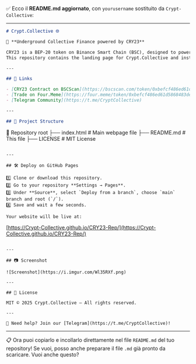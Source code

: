 

✅ Ecco il **README.md aggiornato**, con `yourusername` sostituito da `Crypt-Collective`:

---

```markdown
# Crypt.Collective 🌐

🚀 **Underground Collective Finance powered by CRY23**

CRY23 is a BEP-20 token on Binance Smart Chain (BSC), designed to power a decentralized and independent community.  
This repository contains the landing page for Crypt.Collective and instructions to deploy it on GitHub Pages.

---

## 🔗 Links

- [CRY23 Contract on BSCScan](https://bscscan.com/token/0xbefcf486ed61d5868483de6fef8b19156b3a4444)
- [Trade on Four.Meme](https://four.meme/token/0xbefcf486ed61d5868483de6fef8b19156b3a4444)
- [Telegram Community](https://t.me/CryptCollective)

---

## 📄 Project Structure

```

📂 Repository root
├── index.html       # Main webpage file
├── README.md        # This file
├── LICENSE          # MIT License

```

---

## 🛠️ Deploy on GitHub Pages

1️⃣ Clone or download this repository.  
2️⃣ Go to your repository **Settings → Pages**.  
3️⃣ Under **Source**, select `Deploy from a branch`, choose `main` branch and root (`/`).  
4️⃣ Save and wait a few seconds.

Your website will be live at:
```

[https://Crypt-Collective.github.io/CRY23-Rep/](https://Crypt-Collective.github.io/CRY23-Rep/)

```

---

## 📷 Screenshot

![Screenshot](https://i.imgur.com/Wl35RXf.png)

---

## 📜 License

MIT © 2025 Crypt.Collective — All rights reserved.

---

💬 Need help? Join our [Telegram](https://t.me/CryptCollective)!
```

---

📋 Ora puoi copiarlo e incollarlo direttamente nel file `README.md` del tuo repository!
Se vuoi, posso anche preparare il file `.md` già pronto da scaricare. Vuoi anche questo?
